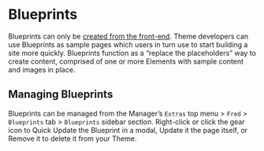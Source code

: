 # Blueprints

Blueprints can only be [created from the front-end](/blueprints.md). Theme developers can use Blueprints as sample pages which users in turn use to start building a site more quickly. Blueprints function as a “replace the placeholders” way to create content, comprised of one or more Elements with sample content and images in place. 

## Managing Blueprints

Blueprints can be managed from the Manager’s `Extras` top menu > `Fred` > `Blueprints` tab > `Blueprints` sidebar section. Right-click or click the gear icon to Quick Update the Blueprint in a modal, Update it the page itself, or Remove it to delete it from your Theme.

